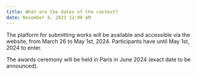 ```yaml
---
title: What are the dates of the contest?
date: November 4, 2023 12:00 AM
---
```

The platform for submitting works will be available and accessible via the website, from March 26 to May 1st, 2024. Participants have until May 1st, 2024 to enter.

The awards ceremony will be held in Paris in June 2024 (exact date to be announced).
